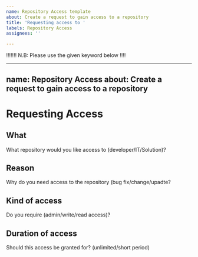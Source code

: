 ```yaml
---
name: Repository Access template
about: Create a request to gain access to a repository
title: 'Requesting access to '
labels: Repository Access
assignees: ''

---
```


!!!!!!! N.B: Please use the given keyword below !!!!

---
name: Repository Access
about: Create a request to gain access to a repository
---

# Requesting Access

## What

What repository would you like access to (developer/IT/Solution)?

## Reason

Why do you need access to the repository (bug fix/change/upadte?

## Kind of access

Do you require (admin/write/read access)?

## Duration of access

Should this access be granted for? (unlimited/short period)
